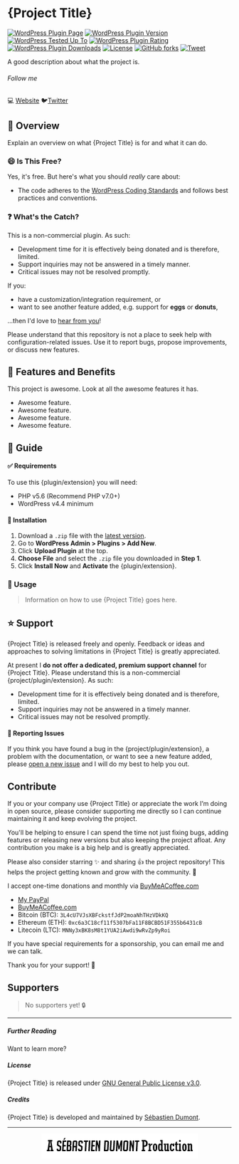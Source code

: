 # {Project Title}

[![WordPress Plugin Page](https://img.shields.io/badge/WordPress-%E2%86%92-lightgrey.svg?style=flat-square)](https://wordpress.org/plugins/{plugin-slug}/)
[![WordPress Plugin Version](https://img.shields.io/wordpress/plugin/v/{plugin-slug}.svg?style=flat)](https://wordpress.org/plugins/{plugin-slug}/) 
[![WordPress Tested Up To](https://img.shields.io/wordpress/v/{plugin-slug}.svg?style=flat)](https://wordpress.org/plugins/{plugin-slug}/)
[![WordPress Plugin Rating](https://img.shields.io/wordpress/plugin/r/{plugin-slug}.svg?style=flat-square)](https://wordpress.org/support/view/plugin-reviews/{plugin-slug}?filter=5)
[![WordPress Plugin Downloads](https://img.shields.io/wordpress/plugin/dt/{plugin-slug}.svg?style=flat)](https://wordpress.org/plugins/{plugin-slug}/)
[![License](https://img.shields.io/badge/license-GPL--3.0%2B-red.svg)](https://github.com/seb86/{github-repo-slug}/blob/master/LICENSE.md)
[![GitHub forks](https://img.shields.io/github/forks/seb86/{github-repo-slug}.svg?style=flat)](https://github.com/seb86/{github-repo-slug}/network)
[![Tweet](https://img.shields.io/twitter/url/http/shields.io.svg?style=social)](https://twitter.com/intent/tweet?text=Message%20Placed%20Here%20—&url=https://github.com/seb86/github-repo-slug/&via=sebd86&hashtags=WordPress)

<!--
Uncomment this if the project is a WordPress plugin available on WordPress.org

**Contributors:** sebd86  
**Donate link:** https://sebdumont.xyz/donate/  
**Tags:**   
**Requires PHP:** 5.6  
**Requires at least:** 4.4  
**Tested up to:** 5.1  
**WC requires at least:** 3.4.0  
**WC tested up to:** 3.4.5  
**Stable tag:** 1.0.0  
**License:** GPL v2 or later  
-->

A good description about what the project is.


###### Follow me
💻 [Website](https://sebastiendumont.com) 🐦[Twitter](https://twitter.com/sebd86)


## 🔔 Overview

Explain an overview on what {Project Title} is for and what it can do.


### 😄 Is This Free?

Yes, it's free. But here's what you should _really_ care about:

* The code adheres to the [WordPress Coding Standards](https://codex.wordpress.org/WordPress_Coding_Standards) and follows best practices and conventions.

<!-- List other good things about this project. -->


### ❓ What's the Catch?

<!-- The project may or may not need further development only maintenance. -->

This is a non-commercial plugin. As such:

* Development time for it is effectively being donated and is therefore, limited.
* Support inquiries may not be answered in a timely manner.
* Critical issues may not be resolved promptly.

If you:

* have a customization/integration requirement, or
* want to see another feature added, e.g. support for **eggs** or **donuts**,

...then I'd love to [hear from you](https://sebastiendumont.com/about/)!

Please understand that this repository is not a place to seek help with configuration-related issues. Use it to report bugs, propose improvements, or discuss new features.

## 🍧 Features and Benefits
<!-- List features and benefits for this project here. -->

This project is awesome. Look at all the awesome features it has.

* Awesome feature.
* Awesome feature.
* Awesome feature.
* Awesome feature.


## 📘 Guide

<!--
Uncomment this section if the project has documentation available.

#### 📖 Documentation

-->


#### ✅ Requirements

To use this {plugin/extension} you will need:

* PHP v5.6 (Recommend PHP v7.0+)
* WordPress v4.4 minimum

<!-- List other requirements the project will require to work. -->


#### 💽 Installation

<!-- Most projects would be a WordPress plugin or WooCommerce extension so installation instructions would be required. -->

1. Download a `.zip` file with the [latest version](https://github.com/seb86/{github-repo-slug}/releases).
2. Go to **WordPress Admin > Plugins > Add New**.
3. Click **Upload Plugin** at the top.
4. **Choose File** and select the `.zip` file you downloaded in **Step 1**.
5. Click **Install Now** and **Activate** the {plugin/extension}.


<!--
Uncomment this section if you are providing steps to configure the project.

### Configuration

#### 1. Step Title

#### 2. Step Title

#### 3. Step Title
-->


### 💜 Usage

> Information on how to use {Project Title} goes here.


## ⭐ Support

{Project Title} is released freely and openly. Feedback or ideas and approaches to solving limitations in {Project Title} is greatly appreciated.

<!--
Uncomment this if the project is a WooCommerce extension.

{Project Title} is not supported via the [WooCommerce Helpdesk](http://woocommerce.com/). As the extension is not sold via Woocommerce.com, the support team at WooCommerce.com is not familiar with it and may not be able to assist.
-->

At present I **do not offer a dedicated, premium support channel** for {Project Title}. Please understand this is a non-commercial {project/plugin/extension}. As such:

* Development time for it is effectively being donated and is therefore, limited.
* Support inquiries may not be answered in a timely manner.
* Critical issues may not be resolved promptly.

#### 📝 Reporting Issues

If you think you have found a bug in the {project/plugin/extension}, a problem with the documentation, or want to see a new feature added, please [open a new issue](https://github.com/seb86/{github-repo-slug}/issues/new) and I will do my best to help you out.


## Contribute

If you or your company use {Project Title} or appreciate the work I’m doing in open source, please consider supporting me directly so I can continue maintaining it and keep evolving the project.

You'll be helping to ensure I can spend the time not just fixing bugs, adding features or releasing new versions but also keeping the project afloat. Any contribution you make is a big help and is greatly appreciated.

Please also consider starring ✨ and sharing 👍 the project repository! This helps the project getting known and grow with the community. 🙏

I accept one-time donations and monthly via [BuyMeACoffee.com](https://www.buymeacoffee.com/sebastien)
- [My PayPal](https://www.paypal.me/codebreaker)
- [BuyMeACoffee.com](https://www.buymeacoffee.com/sebastien)
- Bitcoin (BTC): `3L4cU7VJsXBFckstfJdP2moaNhTHzVDkKQ`
- Ethereum (ETH): `0xc6a3C18cf11f5307bFa11F8BCBD51F355b6431cB`
- Litecoin (LTC): `MNNy3xBK8sM8t1YUA2iAwdi9wRvZp9yRoi`

<!--
Need to work on how to support monthly donations. Once I have figured it out, share details here.
-->
If you have special requirements for a sponsorship, you can email me and we can talk.

<!--
Uncomment this part once the project has a least one supporter.
[See all my amazing supports](#supporters) 🌟
-->
<!--
Uncomment this part if you allow code contributions to the project.

If you would like to contribute code to this project then please follow these [contribution guidelines](https://github.com/seb86/{github-repo-slug}/blob/master/contributing.md).
-->

Thank you for your support! 🙌

## Supporters

> No supporters yet! 🔒

---

##### Further Reading

Want to learn more?

<!-- Maybe add a link to an article or page where you demonstrate {project title}. -->


##### License

{Project Title} is released under [GNU General Public License v3.0](http://www.gnu.org/licenses/gpl-3.0.html).


##### Credits

{Project Title} is developed and maintained by [Sébastien Dumont](https://sebastiendumont.com/about/).

---

<p align="center">
	<img src="https://raw.githubusercontent.com/seb86/my-open-source-readme-template/master/a-sebastien-dumont-production.png" width="353">
</p>
